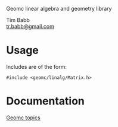Geomc linear algebra and geometry library

Tim Babb  
tr.babb@gmail.com

Usage
=====

Includes are of the form:

    #include <geomc/linalg/Matrix.h>

Documentation
=============

[Geomc topics](http://trbabb.github.io/geomc/html/topics.html)

